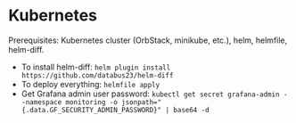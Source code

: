 # Kubernetes

Prerequisites: Kubernetes cluster (OrbStack, minikube, etc.), helm, helmfile, helm-diff.

- To install helm-diff: `helm plugin install https://github.com/databus23/helm-diff`
- To deploy everything: `helmfile apply`
- Get Grafana admin user password: `kubectl get secret grafana-admin --namespace monitoring -o jsonpath="{.data.GF_SECURITY_ADMIN_PASSWORD}" | base64 -d`
